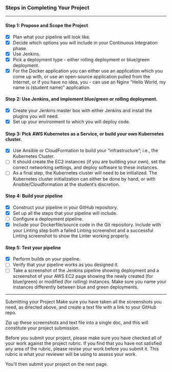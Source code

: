 ### Steps in Completing Your Project

---

#### Step 1: Propose and Scope the Project

- [x] Plan what your pipeline will look like.
- [x] Decide which options you will include in your Continuous Integration phase.
- [x] Use Jenkins.
- [x] Pick a deployment type - either rolling deployment or blue/green deployment.
- [x] For the Docker application you can either use an application which you come up with, or use an open-source application pulled from the Internet, or if you have no idea, you - can use an Nginx “Hello World, my name is (student name)” application.

#### Step 2: Use Jenkins, and implement blue/green or rolling deployment.

- [x] Create your Jenkins master box with either Jenkins and install the plugins you will need.
- [x] Set up your environment to which you will deploy code.

#### Step 3: Pick AWS Kubernetes as a Service, or build your own Kubernetes cluster.

- [x] Use Ansible or CloudFormation to build your “infrastructure”; i.e., the Kubernetes Cluster.
- [ ] It should create the EC2 instances (if you are building your own), set the correct networking settings, and deploy software to these instances.
- [ ] As a final step, the Kubernetes cluster will need to be initialized. The Kubernetes cluster initialization can either be done by hand, or with Ansible/Cloudformation at the student’s discretion.

#### Step 4: Build your pipeline

- [x] Construct your pipeline in your GitHub repository.
- [x] Set up all the steps that your pipeline will include.
- [ ] Configure a deployment pipeline.
- [x] Include your Dockerfile/source code in the Git repository.
      Include with your Linting step both a failed Linting screenshot and a successful Linting screenshot to show the Linter working properly.

#### Step 5: Test your pipeline

- [x] Perform builds on your pipeline.
- [ ] Verify that your pipeline works as you designed it.
- [ ] Take a screenshot of the Jenkins pipeline showing deployment and a screenshot of your AWS EC2 page showing the newly created (for blue/green) or modified (for rolling) instances. Make sure you name your instances differently between blue and green deployments.

---

Submitting your Project
Make sure you have taken all the screenshots you need, as directed above, and create a text file with a link to your GitHub repo.

Zip up these screenshots and text file into a single doc, and this will constitute your project submission.

Before you submit your project, please make sure you have checked all of your work against the project rubric. If you find that you have not satisfied any area of the rubric, please revise your work before you submit it. This rubric is what your reviewer will be using to assess your work.

You'll then submit your project on the next page.
